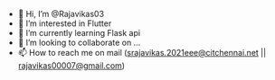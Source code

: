 - 👋 Hi, I’m @Rajavikas03
- 👀 I’m interested in Flutter
- 🌱 I’m currently learning Flask api
- 💞️ I’m looking to collaborate on ...
- 📫 How to reach me on mail (srajavikas.2021eee@citchennai.net || rajavikas00007@gmail.com)

<!---
Rajavikas03/Rajavikas03 is a ✨ special ✨ repository because its `README.md` (this file) appears on your GitHub profile.
You can click the Preview link to take a look at your changes.
--->
